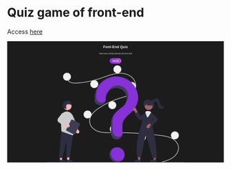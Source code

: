 # Quiz game of front-end

Access [here](https://barbosadiego.github.io/quiz-vue-repo/)

![image](./img/overview.png)
